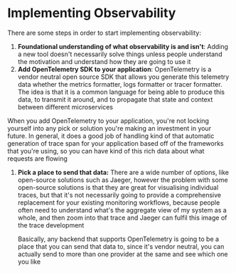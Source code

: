 # Implementing Observability

There are some steps in order to start implementing observability:

1. **Foundational understanding of what observability is and isn't**: Adding a new tool doesn't necessarily solve things unless people understand the motivation and understand how they are going to use it  
2. **Add OpenTelemetry SDK to your application**: OpenTelemetry is a vendor neutral open source SDK that allows you generate this telemetry data whether the metrics formatter, logs formatter or tracer formatter. The idea is that it is a common language for being able to produce this data, to transmit it around, and to propagate that state and context between different microservices

When you add OpenTelemetry to your application, you're not locking yourself into any pick or solution you're making an investment in your future. In general, it does a good job of handling kind of that automatic generation of trace span for your application based off of the frameworks that you're using, so you can have kind of this rich data about what requests are flowing

1. **Pick a place to send that data:** There are a wide number of options, like open-source solutions such as Jaeger, however the problem with some open-source solutions is that they are great for visualising individual traces, but that it's not necessarily going to provide a comprehensive replacement for your existing monitoring workflows, because people often need to understand what's the aggregate view of my system as a whole, and then zoom into that trace and Jaeger can fulfil this image of the trace development
    
    Basically, any backend that supports OpenTelemetry is going to be a place that you can send that data to, since it's vendor neutral, you can actually send to more than one provider at the same and see which one you like
